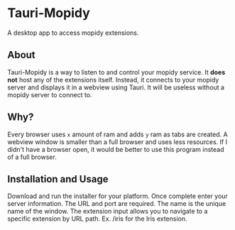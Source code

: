# Tauri-Mopidy

A desktop app to access mopidy extensions.

## About

Tauri-Mopidy is a way to listen to and control your mopidy service. It **does not** host any of the extensions itself. Instead, it connects to your mopidy server and displays it in a webview using Tauri. It will be useless without a mopidy server to connect to.

## Why?

Every browser uses `x` amount of ram and adds `y` ram as tabs are created. A webview window is smaller than a full browser and uses less resources. If I didn't have a browser open, it would be better to use this program instead of a full browser.

## Installation and Usage

Download and run the installer for your platform. Once complete enter your server information. The URL and port are required. The name is the unique name of the window. The extension input allows you to navigate to a specific extension by URL path. Ex. /iris for the Iris extension.
